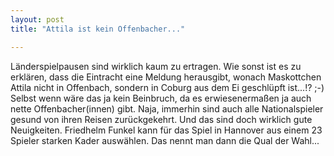 ```yaml
---
layout: post
title: "Attila ist kein Offenbacher..."

---
```


Länderspielpausen sind wirklich kaum zu ertragen. Wie sonst ist es zu erklären, dass die Eintracht eine Meldung herausgibt, wonach Maskottchen Attila nicht in Offenbach, sondern in Coburg aus dem Ei geschlüpft ist...!? ;-) Selbst wenn wäre das ja kein Beinbruch, da es erwiesenermaßen ja auch nette Offenbacher(innen) gibt. Naja, immerhin sind auch alle Nationalspieler gesund von ihren Reisen zurückgekehrt. Und das sind doch wirklich gute Neuigkeiten. Friedhelm Funkel kann für das Spiel in Hannover aus einem 23 Spieler starken Kader auswählen. Das nennt man dann die Qual der Wahl...


